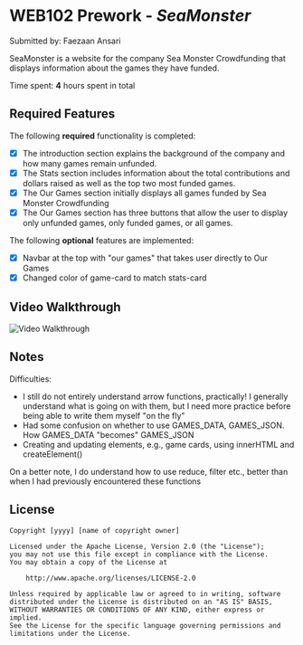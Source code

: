 # WEB102 Prework - *SeaMonster*

Submitted by: Faezaan Ansari

SeaMonster is a website for the company Sea Monster Crowdfunding that displays information about the games they have funded.

Time spent: **4** hours spent in total

## Required Features

The following **required** functionality is completed:

* [X] The introduction section explains the background of the company and how many games remain unfunded.
* [X] The Stats section includes information about the total contributions and dollars raised as well as the top two most funded games.
* [X] The Our Games section initially displays all games funded by Sea Monster Crowdfunding
* [X] The Our Games section has three buttons that allow the user to display only unfunded games, only funded games, or all games.

The following **optional** features are implemented:

* [X] Navbar at the top with "our games" that takes user directly to Our Games
* [X] Changed color of game-card to match stats-card

## Video Walkthrough

<img src='https://i.imgur.com/6KkKWak.gif' title='Video Walkthrough' width='' alt='Video Walkthrough' />

## Notes
Difficulties:

* I still do not entirely understand arrow functions, practically! I generally understand what is going on with them, but I need more practice before being able to write them myself "on the fly"
* Had some confusion on whether to use GAMES_DATA, GAMES_JSON. How GAMES_DATA "becomes" GAMES_JSON
* Creating and updating elements, e.g., game cards, using innerHTML and createElement()

On a better note, I do understand how to use reduce, filter etc., better than when I had previously encountered these functions

## License

    Copyright [yyyy] [name of copyright owner]

    Licensed under the Apache License, Version 2.0 (the "License");
    you may not use this file except in compliance with the License.
    You may obtain a copy of the License at

        http://www.apache.org/licenses/LICENSE-2.0

    Unless required by applicable law or agreed to in writing, software
    distributed under the License is distributed on an "AS IS" BASIS,
    WITHOUT WARRANTIES OR CONDITIONS OF ANY KIND, either express or implied.
    See the License for the specific language governing permissions and
    limitations under the License.
